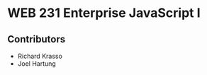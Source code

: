 <h1>WEB 231 Enterprise JavaScript I</h1>
<h2>Contributors</h2>
<ul>
    <li>Richard Krasso</li>
    <li>Joel Hartung</li>
</ul>
